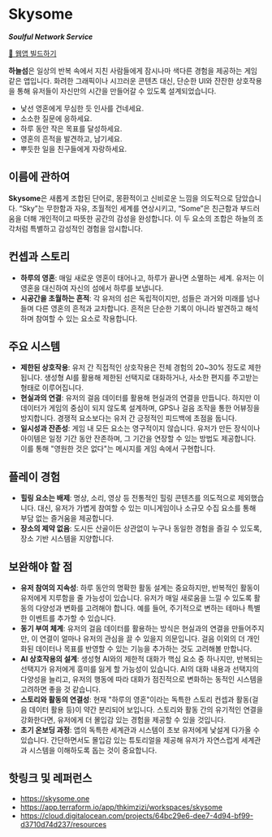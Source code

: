 # Skysome

_**Soulful Network Service**_

[🚀 웹앱 빌드하기](https://github.com/echoja/skysome/actions/workflows/deploy.yml)

**하늘섬**은 일상의 반복 속에서 지친 사람들에게 잠시나마 색다른 경험을 제공하는 게임 같은 앱입니다. 화려한 그래픽이나 시끄러운 콘텐츠 대신, 단순한 UI와 잔잔한 상호작용을 통해 유저들이 자신만의 시간을 만들어갈 수 있도록 설계되었습니다.

- 낯선 영혼에게 무심한 듯 인사를 건네세요.
- 소소한 질문에 응하세요.
- 하루 동안 작은 목표를 달성하세요.
- 영혼의 흔적을 발견하고, 남기세요.
- 뿌듯한 일을 친구들에게 자랑하세요.

## 이름에 관하여

**Skysome**은 새롭게 조합된 단어로, 몽환적이고 신비로운 느낌을 의도적으로 담았습니다. “Sky”는 무한함과 자유, 초월적인 세계를 연상시키고, “Some”은 친근함과 부드러움을 더해 개인적이고 따뜻한 공간의 감성을 완성합니다. 이 두 요소의 조합은 하늘의 조각처럼 특별하고 감성적인 경험을 암시합니다.

## 컨셉과 스토리

- **하루의 영혼**: 매일 새로운 영혼이 태어나고, 하루가 끝나면 소멸하는 세계. 유저는 이 영혼을 대신하여 자신의 섬에서 하루를 보냅니다.
- **시공간을 초월하는 흔적**: 각 유저의 섬은 독립적이지만, 섬들은 과거와 미래를 넘나들며 다른 영혼의 흔적과 교차합니다. 흔적은 단순한 기록이 아니라 발견하고 해석하며 참여할 수 있는 요소로 작용합니다.

## 주요 시스템

- **제한된 상호작용**: 유저 간 직접적인 상호작용은 전체 경험의 20~30% 정도로 제한됩니다. 생성형 AI를 활용해 제한된 선택지로 대화하거나, 사소한 편지를 주고받는 형태로 이루어집니다.
- **현실과의 연결**: 유저의 걸음 데이터를 활용해 현실과의 연결을 만듭니다. 하지만 이 데이터가 게임의 중심이 되지 않도록 설계하며, GPS나 걸음 조작을 통한 어뷰징을 방지합니다. 경쟁적 요소보다는 유저 간 긍정적인 피드백에 초점을 둡니다.
- **일시성과 잔존성**: 게임 내 모든 요소는 영구적이지 않습니다. 유저가 만든 장식이나 아이템은 일정 기간 동안 잔존하며, 그 기간을 연장할 수 있는 방법도 제공합니다. 이를 통해 "영원한 것은 없다"는 메시지를 게임 속에서 구현합니다.

## 플레이 경험

- **힐링 요소는 배제**: 명상, 소리, 영상 등 전통적인 힐링 콘텐츠를 의도적으로 제외했습니다. 대신, 유저가 가볍게 참여할 수 있는 미니게임이나 소규모 수집 요소를 통해 부담 없는 즐거움을 제공합니다.
- **장소의 제약 없음**: 도시든 산골이든 상관없이 누구나 동일한 경험을 즐길 수 있도록, 장소 기반 시스템을 지양합니다.

## 보완해야 할 점

- **유저 참여의 지속성**: 하루 동안의 명확한 활동 설계는 중요하지만, 반복적인 활동이 유저에게 지루함을 줄 가능성이 있습니다. 유저가 매일 새로움을 느낄 수 있도록 활동의 다양성과 변화를 고려해야 합니다. 예를 들어, 주기적으로 변하는 테마나 특별한 이벤트를 추가할 수 있습니다.
- **동기 부여 체계**: 유저의 걸음 데이터를 활용하는 방식은 현실과의 연결을 만들어주지만, 이 연결이 얼마나 유저의 관심을 끌 수 있을지 의문입니다. 걸음 이외의 더 개인화된 데이터나 목표를 반영할 수 있는 기능을 추가하는 것도 고려해볼 만합니다.
- **AI 상호작용의 설계**: 생성형 AI와의 제한적 대화가 핵심 요소 중 하나지만, 반복되는 선택지가 유저에게 흥미를 잃게 할 가능성이 있습니다. AI의 대화 내용과 선택지의 다양성을 늘리고, 유저의 행동에 따라 대화가 점진적으로 변화하는 동적인 시스템을 고려하면 좋을 것 같습니다.
- **스토리와 활동의 연결성**: 현재 "하루의 영혼"이라는 독특한 스토리 컨셉과 활동(걸음 데이터 활용 등)이 약간 분리되어 보입니다. 스토리와 활동 간의 유기적인 연결을 강화한다면, 유저에게 더 몰입감 있는 경험을 제공할 수 있을 것입니다.
- **초기 온보딩 과정**: 앱의 독특한 세계관과 시스템이 초보 유저에게 낯설게 다가올 수 있습니다. 간단하면서도 몰입감 있는 튜토리얼을 제공해 유저가 자연스럽게 세계관과 시스템을 이해하도록 돕는 것이 중요합니다.

## 핫링크 및 레퍼런스

- https://skysome.one
- https://app.terraform.io/app/thkimzizi/workspaces/skysome
- https://cloud.digitalocean.com/projects/64bc29e6-dee7-4d94-bf99-d3710d74d237/resources
